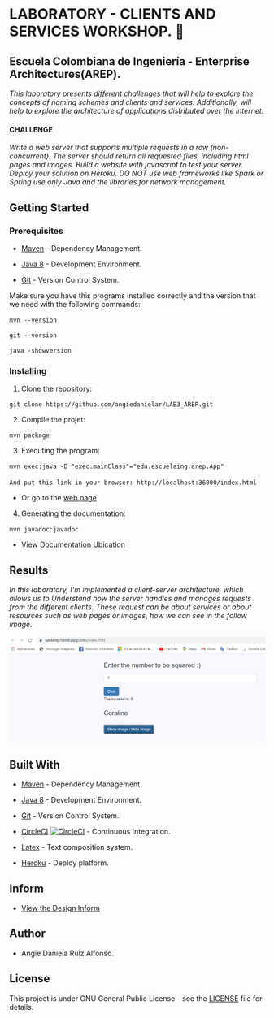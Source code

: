 # LABORATORY - CLIENTS AND SERVICES WORKSHOP. 🚀

## Escuela Colombiana de Ingeniería - Enterprise Architectures(AREP).

_This laboratory presents different challenges that will help to explore the concepts of naming schemes and clients and services. Additionally, will help to explore the architecture of applications distributed over the internet._

#### CHALLENGE
_Write a web server that supports multiple requests in a row (non-concurrent). The server should return all requested files, including html pages and images. Build a website with javascript to test your server. Deploy your solution on Heroku. DO NOT use web frameworks like Spark or Spring use only Java and the libraries for network management._


## Getting Started

### Prerequisites

- [Maven](https://maven.apache.org/) - Dependency Management.

- [Java 8](https://www.oracle.com/co/java/technologies/javase/javase-jdk8-downloads.html) -  Development Environment.

- [Git](https://git-scm.com/) - Version Control System.

Make sure you have this programs installed correctly and the version that we need with the following commands:

```
mvn --version
```

```
git --version
```

```
java -showversion
```

### Installing

1. Clone the repository:

```
git clone https://github.com/angiedanielar/LAB3_AREP.git
```

2. Compile the projet:

```
mvn package
```

3. Executing the program:

```
mvn exec:java -D "exec.mainClass"="edu.escuelaing.arep.App"

And put this link in your browser: http://localhost:36000/index.html
```

- Or go to the [web page](https://front-3lab.herokuapp.com/index.html)

4. Generating the documentation:

```
mvn javadoc:javadoc
```

- [View Documentation Ubication](https://angiedanielar.github.io/LAB3_AREP/apidocs)

## Results

_In this laboratory, I'm implemented a client-server architecture, which allows us to Understand how the server handles and manages requests from the different clients. These request can be about services or about resources such as web pages or images, how we can see in the follow image._


![Imagen 1](resources/images/resultados.png)

## Built With

- [Maven](https://maven.apache.org/) - Dependency Management

- [Java 8](https://www.oracle.com/co/java/technologies/javase/javase-jdk8-downloads.html) -  Development Environment.

- [Git](https://git-scm.com/) - Version Control System.

- [CircleCI](https://circleci.com/) [![CircleCI](https://circleci.com/gh/circleci/circleci-docs.svg?style=svg)](https://app.circleci.com/pipelines/github/angiedanielar/LAB3_AREP) - Continuous Integration.

- [Latex](overleaf.com) - Text composition system.

- [Heroku](https://www.heroku.com/platform) - Deploy platform.

## Inform

- [View the Design Inform](https://github.com/angiedanielar/LAB3_AREP/blob/master/Inform.pdf)

## Author

- Angie Daniela Ruiz Alfonso.

## License

This project is under GNU General Public License - see the [LICENSE](LICENSE) file for details.
